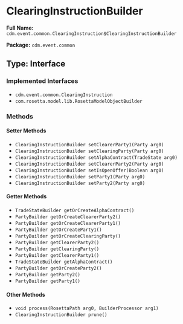 # ClearingInstructionBuilder

**Full Name:** `cdm.event.common.ClearingInstruction$ClearingInstructionBuilder`

**Package:** `cdm.event.common`

## Type: Interface

### Implemented Interfaces

- `cdm.event.common.ClearingInstruction`
- `com.rosetta.model.lib.RosettaModelObjectBuilder`

### Methods

#### Setter Methods

- `ClearingInstructionBuilder setClearerParty1(Party arg0)`
- `ClearingInstructionBuilder setClearingParty(Party arg0)`
- `ClearingInstructionBuilder setAlphaContract(TradeState arg0)`
- `ClearingInstructionBuilder setClearerParty2(Party arg0)`
- `ClearingInstructionBuilder setIsOpenOffer(Boolean arg0)`
- `ClearingInstructionBuilder setParty1(Party arg0)`
- `ClearingInstructionBuilder setParty2(Party arg0)`

#### Getter Methods

- `TradeStateBuilder getOrCreateAlphaContract()`
- `PartyBuilder getOrCreateClearerParty2()`
- `PartyBuilder getOrCreateClearerParty1()`
- `PartyBuilder getOrCreateParty1()`
- `PartyBuilder getOrCreateClearingParty()`
- `PartyBuilder getClearerParty2()`
- `PartyBuilder getClearingParty()`
- `PartyBuilder getClearerParty1()`
- `TradeStateBuilder getAlphaContract()`
- `PartyBuilder getOrCreateParty2()`
- `PartyBuilder getParty2()`
- `PartyBuilder getParty1()`

#### Other Methods

- `void process(RosettaPath arg0, BuilderProcessor arg1)`
- `ClearingInstructionBuilder prune()`

